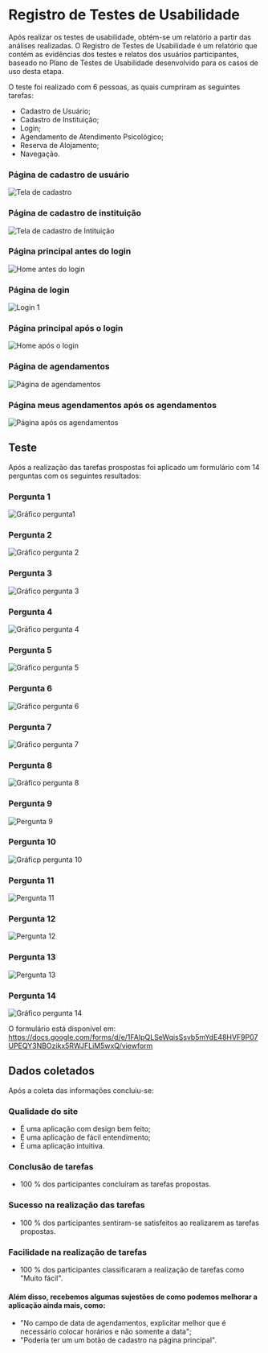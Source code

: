 # Registro de Testes de Usabilidade

Após realizar os testes de usabilidade, obtém-se um relatório a partir das análises realizadas. O Registro de Testes de Usabilidade é um relatório que contém as evidências dos testes e relatos dos usuários participantes, baseado no Plano de Testes de Usabilidade desenvolvido para os casos de uso desta etapa.

O teste foi realizado com 6 pessoas, as quais cumpriram as seguintes tarefas:

- Cadastro de Usuário;
- Cadastro de Instituição;
- Login;
- Agendamento de Atendimento Psicológico;
- Reserva de Alojamento;
- Navegação.

### Página de cadastro de usuário
  ![Tela de cadastro](https://github.com/ICEI-PUC-Minas-PMV-ADS/PMV-ADS-2024-1-E2-ProjAcolheQueer/assets/99201779/07b5d18c-c1a0-42f7-a1d9-8960d5a16193)

### Página de cadastro de instituição
  ![Tela de cadastro de Intituição](https://github.com/ICEI-PUC-Minas-PMV-ADS/PMV-ADS-2024-1-E2-ProjAcolheQueer/assets/99201779/811e0655-a892-4edd-9cf8-40a5832c3581)

### Página principal antes do login
  ![Home antes do login](https://github.com/ICEI-PUC-Minas-PMV-ADS/PMV-ADS-2024-1-E2-ProjAcolheQueer/assets/99201779/931d17c6-5cec-4350-9051-c9c77a1501eb)

### Página de login
  ![Login 1](https://github.com/ICEI-PUC-Minas-PMV-ADS/PMV-ADS-2024-1-E2-ProjAcolheQueer/assets/99201779/0997e200-cb0d-482a-b9f3-b3a73baafd20)

### Página principal após o login
  ![Home após o login](https://github.com/ICEI-PUC-Minas-PMV-ADS/PMV-ADS-2024-1-E2-ProjAcolheQueer/assets/99201779/ac3a1102-2083-49db-8383-0809b0fa2e7b)

### Página de agendamentos
  ![Página de agendamentos](https://github.com/ICEI-PUC-Minas-PMV-ADS/PMV-ADS-2024-1-E2-ProjAcolheQueer/assets/99201779/3a22fc2b-399c-46c3-af4d-15ac47426877)

### Página meus agendamentos após os agendamentos
  ![Página após os agendamentos](https://github.com/ICEI-PUC-Minas-PMV-ADS/PMV-ADS-2024-1-E2-ProjAcolheQueer/assets/99201779/70213ab4-9af4-4ce0-a3e9-3cdaf3da1c52)




## Teste

Após a realização das tarefas prospostas foi aplicado um formulário com 14 perguntas com os seguintes resultados:


### Pergunta 1
![Gráfico pergunta1](https://github.com/ICEI-PUC-Minas-PMV-ADS/PMV-ADS-2024-1-E2-ProjAcolheQueer/assets/99201779/e24da042-ff66-4d59-a80e-41c8bbd97f93)

### Pergunta 2
![Gráfico pergunta 2](https://github.com/ICEI-PUC-Minas-PMV-ADS/PMV-ADS-2024-1-E2-ProjAcolheQueer/assets/99201779/3091e65a-fa95-4a1e-a476-6ec9ac9bb029)

### Pergunta 3
![Gráfico pergunta 3](https://github.com/ICEI-PUC-Minas-PMV-ADS/PMV-ADS-2024-1-E2-ProjAcolheQueer/assets/99201779/52a1c89b-75b3-4d3d-8a3f-85be9b392ef3)

### Pergunta 4
![Gráfico pergunta 4](https://github.com/ICEI-PUC-Minas-PMV-ADS/PMV-ADS-2024-1-E2-ProjAcolheQueer/assets/99201779/20c5644e-605a-48d2-9f95-1b4d4eb00bde)

### Pergunta 5
![Gráfico pergunta 5](https://github.com/ICEI-PUC-Minas-PMV-ADS/PMV-ADS-2024-1-E2-ProjAcolheQueer/assets/99201779/8507154e-2b7a-4e64-b3cf-4ed3e7213055)

### Pergunta 6
![Gráfico pergunta 6](https://github.com/ICEI-PUC-Minas-PMV-ADS/PMV-ADS-2024-1-E2-ProjAcolheQueer/assets/99201779/4e3dcfa3-c378-4d79-8553-e6d3b2cdee49)

### Pergunta 7
![Gráfico pergunta 7](https://github.com/ICEI-PUC-Minas-PMV-ADS/PMV-ADS-2024-1-E2-ProjAcolheQueer/assets/99201779/d24c7f1f-c0d1-4fc0-bb4b-c2f5f9f1cb06)

### Pergunta 8
![Gráfico pergunta 8](https://github.com/ICEI-PUC-Minas-PMV-ADS/PMV-ADS-2024-1-E2-ProjAcolheQueer/assets/99201779/9e3e9d02-4bd9-45c4-9ef5-2ebfaa580f03)

### Pergunta 9
![Pergunta 9](https://github.com/ICEI-PUC-Minas-PMV-ADS/PMV-ADS-2024-1-E2-ProjAcolheQueer/assets/99201779/177c126f-96ad-4c54-a2bf-7b816122df3e)

### Pergunta 10
![Gráficp pergunta 10](https://github.com/ICEI-PUC-Minas-PMV-ADS/PMV-ADS-2024-1-E2-ProjAcolheQueer/assets/99201779/9f6a7fad-1940-4841-8788-e86ca54d08e1)

### Pergunta 11
![Pergunta 11](https://github.com/ICEI-PUC-Minas-PMV-ADS/PMV-ADS-2024-1-E2-ProjAcolheQueer/assets/99201779/6d09f8a3-9090-4ad0-a9e3-c0a18c638f12)

### Pergunta 12
![Pergunta 12](https://github.com/ICEI-PUC-Minas-PMV-ADS/PMV-ADS-2024-1-E2-ProjAcolheQueer/assets/99201779/db3f9381-7a88-4647-a20a-93512b587eef)

### Pergunta 13
![Pergunta 13](https://github.com/ICEI-PUC-Minas-PMV-ADS/PMV-ADS-2024-1-E2-ProjAcolheQueer/assets/99201779/c416795e-76ef-4183-9db9-87311ea2cf9c)

### Pergunta 14
![Gráfico pergunta 14](https://github.com/ICEI-PUC-Minas-PMV-ADS/PMV-ADS-2024-1-E2-ProjAcolheQueer/assets/99201779/3c3376ca-0b23-4a33-95a6-3e623521269c)


O formulário está disponível em: https://docs.google.com/forms/d/e/1FAIpQLSeWqisSsvb5mYdE48HVF9P07UPEQY3NBOzikx5RWJFLiM5wxQ/viewform

## Dados coletados

Após a coleta das informações concluiu-se:

### Qualidade do site
- É uma aplicação com design bem feito;
- É uma aplicação de fácil entendimento;
- É uma aplicação intuitiva.

### Conclusão de tarefas
- 100 % dos participantes concluíram as tarefas propostas.

### Sucesso na realização das tarefas
- 100 % dos participantes sentiram-se satisfeitos ao realizarem as tarefas propostas.

### Facilidade na realização de tarefas
- 100 % dos participantes classificaram a realização de tarefas como "Muito fácil".

#### Além disso, recebemos algumas sujestões de como podemos melhorar a aplicação ainda mais, como:

- "No campo de data de agendamentos, explicitar melhor que é necessário colocar horários e não somente a data";
- "Poderia ter um um botão de cadastro na página principal".
